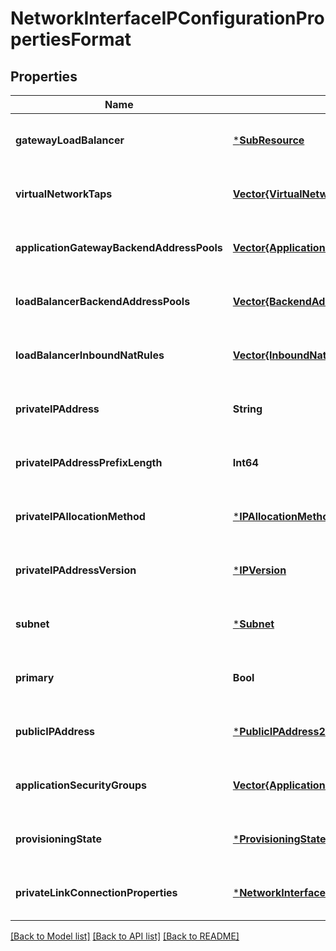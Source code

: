 # NetworkInterfaceIPConfigurationPropertiesFormat


## Properties
Name | Type | Description | Notes
------------ | ------------- | ------------- | -------------
**gatewayLoadBalancer** | [***SubResource**](SubResource.md) |  | [optional] [default to nothing]
**virtualNetworkTaps** | [**Vector{VirtualNetworkTap}**](VirtualNetworkTap.md) | The reference to Virtual Network Taps. | [optional] [default to nothing]
**applicationGatewayBackendAddressPools** | [**Vector{ApplicationGatewayBackendAddressPool}**](ApplicationGatewayBackendAddressPool.md) | The reference to ApplicationGatewayBackendAddressPool resource. | [optional] [default to nothing]
**loadBalancerBackendAddressPools** | [**Vector{BackendAddressPool}**](BackendAddressPool.md) | The reference to LoadBalancerBackendAddressPool resource. | [optional] [default to nothing]
**loadBalancerInboundNatRules** | [**Vector{InboundNatRule}**](InboundNatRule.md) | A list of references of LoadBalancerInboundNatRules. | [optional] [default to nothing]
**privateIPAddress** | **String** | Private IP address of the IP configuration. It can be a single IP address or a CIDR block in the format &lt;address&gt;/&lt;prefix-length&gt;. | [optional] [default to nothing]
**privateIPAddressPrefixLength** | **Int64** | The private IP address prefix length. If specified and the allocation method is dynamic, the service will allocate a CIDR block instead of a single IP address. | [optional] [default to nothing]
**privateIPAllocationMethod** | [***IPAllocationMethod**](IPAllocationMethod.md) |  | [optional] [default to nothing]
**privateIPAddressVersion** | [***IPVersion**](IPVersion.md) |  | [optional] [default to nothing]
**subnet** | [***Subnet**](Subnet.md) |  | [optional] [default to nothing]
**primary** | **Bool** | Whether this is a primary customer address on the network interface. | [optional] [default to nothing]
**publicIPAddress** | [***PublicIPAddress2**](PublicIPAddress2.md) |  | [optional] [default to nothing]
**applicationSecurityGroups** | [**Vector{ApplicationSecurityGroup}**](ApplicationSecurityGroup.md) | Application security groups in which the IP configuration is included. | [optional] [default to nothing]
**provisioningState** | [***ProvisioningState**](ProvisioningState.md) |  | [optional] [default to nothing]
**privateLinkConnectionProperties** | [***NetworkInterfaceIPConfigurationPrivateLinkConnectionProperties**](NetworkInterfaceIPConfigurationPrivateLinkConnectionProperties.md) |  | [optional] [default to nothing]


[[Back to Model list]](../README.md#models) [[Back to API list]](../README.md#api-endpoints) [[Back to README]](../README.md)


